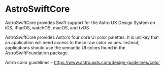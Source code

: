 # AstroSwiftCore

AstroSwiftCore provides Swift support for the Astro UX Design System on iOS, iPadOS, watchOS, macOS, and tvOS

AstroSwiftCore provides Astro's four core UI color palettes. It is unlikey that an application will need access to these raw color values. Instead, applications should use the semantic UI colors found in the AstroSwiftFoundation package.

Astro color guidelines - https://www.astrouxds.com/design-guidelines/color

